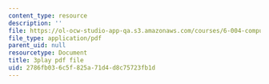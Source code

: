 ```yaml
---
content_type: resource
description: ''
file: https://ol-ocw-studio-app-qa.s3.amazonaws.com/courses/6-004-computation-structures-spring-2017/2786fb036c5f825a71d4d8c75723fb1d_VdLJMPppocU.pdf
file_type: application/pdf
parent_uid: null
resourcetype: Document
title: 3play pdf file
uid: 2786fb03-6c5f-825a-71d4-d8c75723fb1d
---
```

